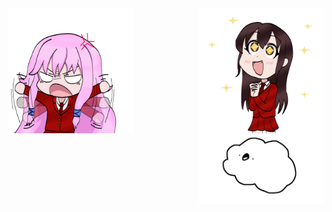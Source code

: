 <img align="left" alt="aris" width="200" src="https://github.com/ressykins/ressykins/blob/main/aris_gif.gif">
<img align="right" alt="kayla" width="200" src="https://github.com/ressykins/ressykins/blob/main/kayla_gif.gif">
<img align="right" alt="cloud2" width="200" src="https://github.com/ressykins/ressykins/blob/main/casc.png">

